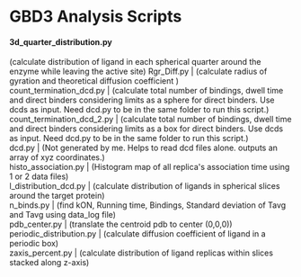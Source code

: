 # GBD3 Analysis Scripts
#### 3d_quarter_distribution.py
(calculate distribution of ligand in each spherical quarter around the enzyme while leaving the active site)
Rgr_Diff.py                 | (calculate radius of gyration and theoretical diffusion coefficient )
<br>
count_termination_dcd.py    | (calculate total number of bindings, dwell time and direct binders considering limits as a sphere for direct binders. Use dcds as input. Need dcd.py to be in the same folder to run this script.)
<br>
count_termination_dcd_2.py  | (calculate total number of bindings, dwell time and direct binders considering limits as a box for direct binders. Use dcds as input. Need dcd.py to be in the same folder to run this script.)
<br>
dcd.py                      | (Not generated by me. Helps to read dcd files alone. outputs an array of xyz coordinates.)
<br>
histo_association.py        | (Histogram map of all replica's association time using 1 or 2 data files)
<br>
l_distribution_dcd.py       | (calculate distribution of ligands in spherical slices around the target protein)
<br>
n_binds.py                  | (find kON, Running time, Bindings, Standard deviation of Tavg and Tavg using data_log file)
<br> 
pdb_center.py               | (translate the centroid pdb to center (0,0,0))
<br>
periodic_distribution.py    | (calculate diffusion coefficient of ligand in a periodic box)
<br>
zaxis_percent.py            | (calculate distribution of ligand replicas within slices stacked along z-axis)
<br>

